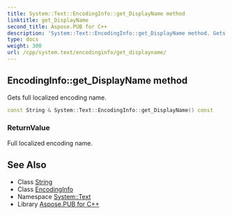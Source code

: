 ```yaml
---
title: System::Text::EncodingInfo::get_DisplayName method
linktitle: get_DisplayName
second_title: Aspose.PUB for C++
description: 'System::Text::EncodingInfo::get_DisplayName method. Gets full localized encoding name in C++.'
type: docs
weight: 300
url: /cpp/system.text/encodinginfo/get_displayname/
---
```

## EncodingInfo::get_DisplayName method


Gets full localized encoding name.

```cpp
const String & System::Text::EncodingInfo::get_DisplayName() const
```


### ReturnValue

Full localized encoding name.

## See Also

* Class [String](../../../system/string/)
* Class [EncodingInfo](../)
* Namespace [System::Text](../../)
* Library [Aspose.PUB for C++](../../../)
